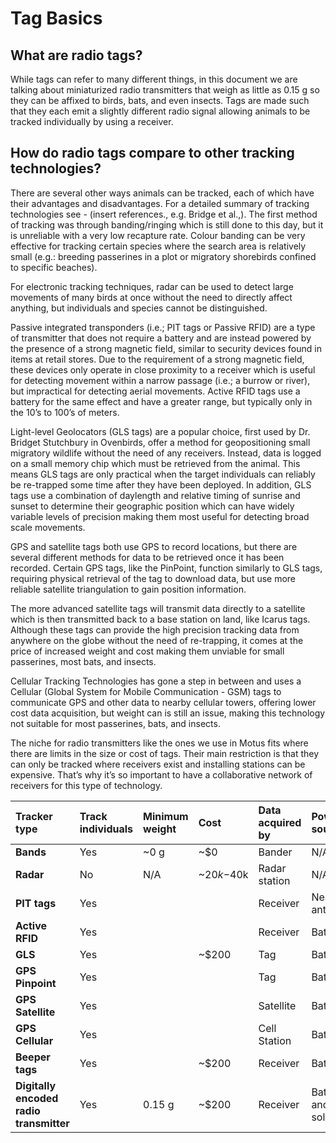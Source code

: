 # Tag Basics

## What are radio tags?

While tags can refer to many different things, in this document we are talking about miniaturized radio transmitters that weigh as little as 0.15 g so they can be affixed to birds, bats, and even insects. Tags are made such that they each emit a slightly different radio signal allowing animals to be tracked individually by using a receiver.

## How do radio tags compare to other tracking technologies?

There are several other ways animals can be tracked, each of which have their advantages and disadvantages. For a detailed summary of tracking technologies see - \(insert references., e.g. Bridge et al.,\). The first method of tracking was through banding/ringing which is still done to this day, but it is unreliable with a very low recapture rate. Colour banding can be very effective for tracking certain species where the search area is relatively small \(e.g.: breeding passerines in a plot or migratory shorebirds confined to specific beaches\).

For electronic tracking techniques, radar can be used to detect large movements of many birds at once without the need to directly affect anything, but individuals and species cannot be distinguished.

Passive integrated transponders \(i.e.; PIT tags or Passive RFID\) are a type of transmitter that does not require a battery and are instead powered by the presence of a strong magnetic field, similar to security devices found in items at retail stores. Due to the requirement of a strong magnetic field, these devices only operate in close proximity to a receiver which is useful for detecting movement within a narrow passage \(i.e.; a burrow or river\), but impractical for detecting aerial movements. Active RFID tags use a battery for the same effect and have a greater range, but typically only in the 10’s to 100’s of meters.

Light-level Geolocators \(GLS tags\) are a popular choice, first used by Dr. Bridget Stutchbury in Ovenbirds, offer a method for geopositioning small migratory wildlife without the need of any receivers. Instead, data is logged on a small memory chip which must be retrieved from the animal. This means GLS tags are only practical when the target individuals can reliably be re-trapped some time after they have been deployed. In addition, GLS tags use a combination of daylength and relative timing of sunrise and sunset to determine their geographic position which can have widely variable levels of precision making them most useful for detecting broad scale movements.

GPS and satellite tags both use GPS to record locations, but there are several different methods for data to be retrieved once it has been recorded. Certain GPS tags, like the PinPoint, function similarly to GLS tags, requiring physical retrieval of the tag to download data, but use more reliable satellite triangulation to gain position information.

The more advanced satellite tags will transmit data directly to a satellite which is then transmitted back to a base station on land, like Icarus tags. Although these tags can provide the high precision tracking data from anywhere on the globe without the need of re-trapping, it comes at the price of increased weight and cost making them unviable for small passerines, most bats, and insects.

Cellular Tracking Technologies has gone a step in between and uses a Cellular \(Global System for Mobile Communication - GSM\) tags to communicate GPS and other data to nearby cellular towers, offering lower cost data acquisition, but weight can is still an issue, making this technology not suitable for most passerines, bats, and insects.

The niche for radio transmitters like the ones we use in Motus fits where there are limits in the size or cost of tags. Their main restriction is that they can only be tracked where receivers exist and installing stations can be expensive. That’s why it’s so important to have a collaborative network of receivers for this type of technology.

| **Tracker type** | **Track individuals** | **Minimum weight** | **Cost** | **Data acquired by** | **Power source** |
| :--- | :--- | :--- | :--- | :--- | :--- |
| **Bands** | Yes | ~0 g | ~$0 | Bander | N/A |
| **Radar** | No | N/A | ~$20k-$40k | Radar station | N/A |
| **PIT tags** | Yes |  |  | Receiver | Nearby antenna |
| **Active RFID** | Yes |  |  | Receiver | Battery |
| **GLS** | Yes |  | ~$200 | Tag | Battery |
| **GPS Pinpoint** | Yes |  |  | Tag | Battery |
| **GPS Satellite** | Yes |  |  | Satellite | Battery |
| **GPS Cellular** | Yes |  |  | Cell Station | Battery |
| **Beeper tags** | Yes |  | ~$200 | Receiver | Battery |
| **Digitally encoded radio transmitter** | Yes | 0.15 g | ~$200 | Receiver | Battery and/or solar |

